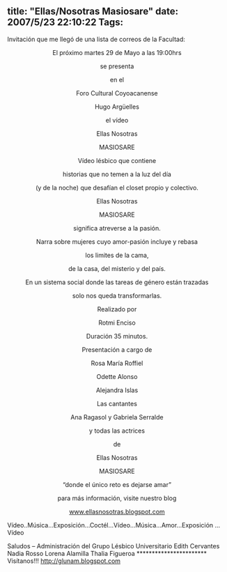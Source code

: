 title: "Ellas/Nosotras Masiosare"
date: 2007/5/23 22:10:22
Tags: 
---
<p>Invitación que me llegó de una lista de correos de la Facultad:
</p>
<p align="center"> El próximo martes 29 de Mayo a las 19:00hrs</p>
<p align="center"> se presenta</p>
<p align="center"> en el</p>
<p align="center"> Foro Cultural Coyoacanense</p>
<p align="center"> Hugo Argüelles</p>
<p align="center"> el vídeo</p>
<p align="center"> Ellas Nosotras</p>
<p align="center"> MASIOSARE</p>
<p align="center"> Vídeo lésbico que contiene</p>
<p align="center"> historias que no temen a la luz del día</p>
<p align="center"> (y de la noche) que desafían el closet propio y colectivo.</p>
<p align="center"> Ellas Nosotras</p>
<p align="center"> MASIOSARE</p>
<p align="center"> significa atreverse a la pasión.</p>
<p align="center"> Narra sobre mujeres cuyo amor-pasión incluye y rebasa</p>
<p align="center"> los limites de la cama,</p>
<p align="center"> de la casa, del misterio y del país.</p>
<p align="center"> En un sistema social donde las tareas de género están trazadas</p>
<p align="center"> solo nos queda transformarlas.</p>
<p align="center"> Realizado por</p>
<p align="center"> Rotmi Enciso</p>
<p align="center"> Duración 35 minutos.</p>
<p align="center"> Presentación a cargo de
</p>
<p align="center"> Rosa María Roffiel</p>
<p align="center"> Odette Alonso</p>
<p align="center"> Alejandra Islas</p>
<p align="center">  Las cantantes
</p>
<p align="center"> Ana Ragasol y Gabriela Serralde</p>
<p align="center"> y todas las actrices</p>
<p align="center"> de</p>
<p align="center"> Ellas Nosotras</p>
<p align="center"> MASIOSARE</p>
<p align="center"> “donde el único reto es dejarse amar”</p>
<p align="center"> para más información, visite nuestro blog</p>
<p align="center"> <a href="http://www.ellasnosotras.blogspot.com/" target="_blank"><a href="http://www.ellasnosotras.blogspot.com">www.ellasnosotras.blogspot.com</a></a></p>
<p> Vídeo..Música…Exposición…Coctél…Vídeo…Música…Amor…Exposición …Vídeo</p>
<p>
Saludos
–
Administración del Grupo Lésbico Universitario
Edith Cervantes
Nadia Rosso
Lorena Alamilla
Thalia Figueroa
***********************
Visítanos!!!
<a href="http://glunam.blogspot.com/"> <a href="http://glunam.blogspot.com">http://glunam.blogspot.com</a></a> </p>
